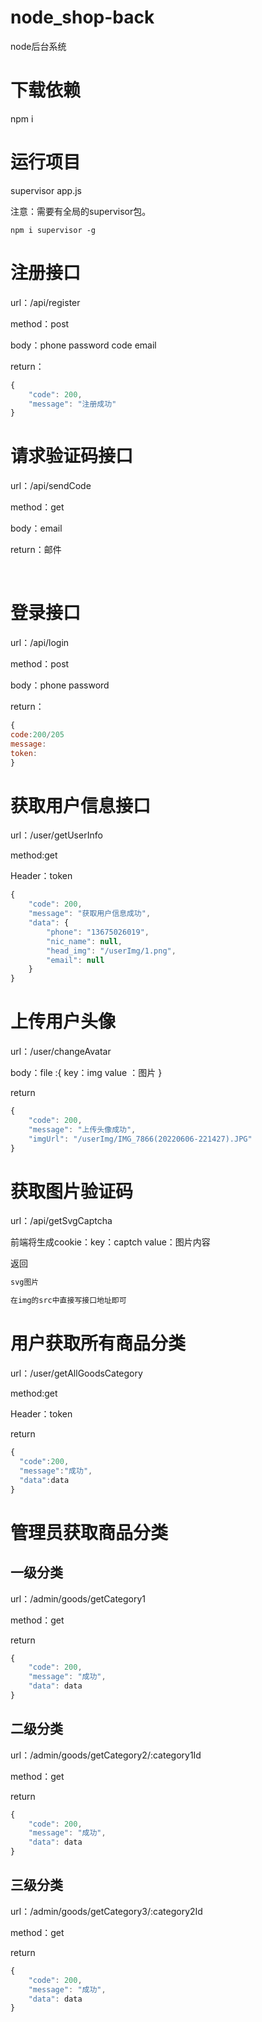 # node_shop-back

node后台系统

# 下载依赖

npm i

# 运行项目

supervisor app.js 

注意：需要有全局的supervisor包。

```
npm i supervisor -g

```

# 注册接口

url：/api/register

method：post

body：phone password code email

return：

```javascript
{
    "code": 200,
    "message": "注册成功"
}
```

# 请求验证码接口

url：/api/sendCode

method：get

body：email

return：邮件

<br/>

# 登录接口

url：/api/login

method：post

body：phone password

return：

```javascript
{
code:200/205
message:
token:
}
```

# 获取用户信息接口

url：/user/getUserInfo

method:get

Header：token

```javascript
{
    "code": 200,
    "message": "获取用户信息成功",
    "data": {
        "phone": "13675026019",
        "nic_name": null,
        "head_img": "/userImg/1.png",
        "email": null
    }
}
```

# 上传用户头像

url：/user/changeAvatar

body：file :{  key：img value ：图片 }

return

```javascript
{
    "code": 200,
    "message": "上传头像成功",
    "imgUrl": "/userImg/IMG_7866(20220606-221427).JPG"
}
```

# 获取图片验证码

url：/api/getSvgCaptcha

前端将生成cookie：key：captch value：图片内容 

返回

```javascript
svg图片  

在img的src中直接写接口地址即可
```

# 用户获取所有商品分类

url：/user/getAllGoodsCategory

method:get

Header：token

return 

```javascript
{
  "code":200,
  "message":"成功",
  "data":data
}
```

# 管理员获取商品分类

## 一级分类

url：/admin/goods/getCategory1

method：get

return

```javascript
{
	"code": 200,
	"message": "成功",
	"data": data
}
```

## 二级分类

url：/admin/goods/getCategory2/:category1Id

method：get

return

```javascript
{
	"code": 200,
	"message": "成功",
	"data": data
}
```

## 三级分类

url：/admin/goods/getCategory3/:category2Id

method：get

return

```javascript
{
	"code": 200,
	"message": "成功",
	"data": data
}
```
